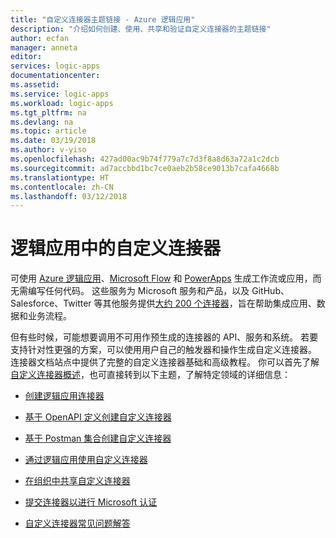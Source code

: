 ```yaml
---
title: "自定义连接器主题链接 - Azure 逻辑应用"
description: "介绍如何创建、使用、共享和验证自定义连接器的主题链接"
author: ecfan
manager: anneta
editor: 
services: logic-apps
documentationcenter: 
ms.assetid: 
ms.service: logic-apps
ms.workload: logic-apps
ms.tgt_pltfrm: na
ms.devlang: na
ms.topic: article
ms.date: 03/19/2018
ms.author: v-yiso
ms.openlocfilehash: 427ad00ac9b74f779a7c7d3f8a8d63a72a1c2dcb
ms.sourcegitcommit: ad7accbbd1bc7ce0aeb2b58ce9013b7cafa4668b
ms.translationtype: HT
ms.contentlocale: zh-CN
ms.lasthandoff: 03/12/2018
---
```

# <a name="custom-connectors-in-logic-apps"></a>逻辑应用中的自定义连接器

可使用 [Azure 逻辑应用](/logic-apps)、[Microsoft Flow](https://flow.microsoft.com) 和 [PowerApps](https://powerapps.microsoft.com) 生成工作流或应用，而无需编写任何代码。 这些服务为 Microsoft 服务和产品，以及 GitHub、Salesforce、Twitter 等其他服务提供[大约 200 个连接器](https://docs.microsoft.com/connectors/)，旨在帮助集成应用、数据和业务流程。

但有些时候，可能想要调用不可用作预生成的连接器的 API、服务和系统。 若要支持针对性更强的方案，可以使用用户自己的触发器和操作生成自定义连接器。 连接器文档站点中提供了完整的自定义连接器基础和高级教程。 你可以首先了解[自定义连接器概述](https://docs.microsoft.com/connectors/custom-connectors/)，也可直接转到以下主题，了解特定领域的详细信息：

* [创建逻辑应用连接器](https://docs.microsoft.com/connectors/custom-connectors/create-logic-apps-connector)

* [基于 OpenAPI 定义创建自定义连接器](https://docs.microsoft.com/connectors/custom-connectors/define-openapi-definition)

* [基于 Postman 集合创建自定义连接器](https://docs.microsoft.com/connectors/custom-connectors/define-postman-collection)

* [通过逻辑应用使用自定义连接器](https://docs.microsoft.com/connectors/custom-connectors/use-custom-connector-logic-apps)

* [在组织中共享自定义连接器](https://docs.microsoft.com/connectors/custom-connectors/share)

* [提交连接器以进行 Microsoft 认证](https://docs.microsoft.com/connectors/custom-connectors/submit-certification)

* [自定义连接器常见问题解答](https://docs.microsoft.com/connectors/custom-connectors/faq)